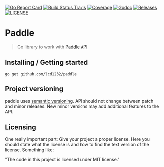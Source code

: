 [![Go Report Card](https://goreportcard.com/badge/github.com/lcd1232/paddle?style=flat-square)](https://goreportcard.com/report/github.com/lcd1232/paddle)
[![Build Status Travis](https://img.shields.io/travis/lcd1232/paddle)](https://travis-ci.com/lcd1232/paddle)
[![Coverage](https://img.shields.io/codecov/c/github/lcd1232/paddle)](https://codecov.io/gh/lcd1232/paddle)
[![Godoc](http://img.shields.io/badge/go-documentation-blue.svg?style=flat-square)](https://godoc.org/github.com/lcd1232/paddle)
[![Releases](https://img.shields.io/github/release/lcd1232/paddle/all.svg?style=flat-square)](https://github.com/lcd1232/paddle/releases)
[![LICENSE](https://img.shields.io/github/license/lcd1232/paddle)]((https://github.com/lcd1232/paddle/blob/master/LICENSE))
# Paddle
> Go library to work with [Paddle API](https://developer.paddle.com/api-reference/intro)

## Installing / Getting started

```shell
go get github.com/lcd1232/paddle
```

## Project versioning

paddle uses [semantic versioning](http://semver.org).
API should not change between patch and minor releases.
New minor versions may add additional features to the API.

## Licensing

One really important part: Give your project a proper license. Here you should
state what the license is and how to find the text version of the license.
Something like:

"The code in this project is licensed under MIT license."